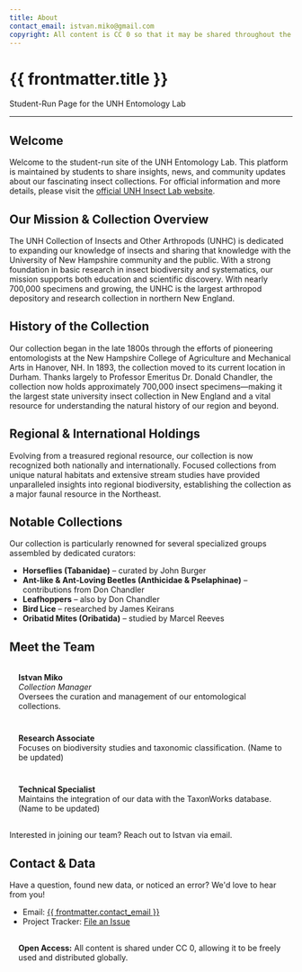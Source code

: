 ```yaml
---
title: About
contact_email: istvan.miko@gmail.com
copyright: All content is CC 0 so that it may be shared throughout the world.
---
```


<!-- Revamped Compact Header -->
<div class="mx-auto text-center py-4 px-4" style="background-color: var(--color-header-footer-bg); color: var(--color-header-footer-text);">
  <h1 class="text-2xl font-bold">{{ frontmatter.title }}</h1>
  <p class="mt-1 text-sm">Student-Run Page for the UNH Entomology Lab</p>
</div>
<hr class="border-t border-gray-300 my-2" />


<!-- Welcome Section -->
<div style="background: linear-gradient(135deg, var(--neutral-bg), var(--color-base-muted)); border: 1px solid var(--color-base-border);" class="rounded-xl p-6 shadow-md mb-6">
  <h2 class="text-2xl font-bold mb-2">Welcome</h2>
  <p class="mb-4">
    Welcome to the student-run site of the UNH Entomology Lab. This platform is maintained by students to share insights, news, and community updates about our fascinating insect collections. For official information and more details, please visit the 
    <a href="https://colsa.unh.edu/unh-collections/insects-other-arthropods" class="text-blue-600 hover:underline">official UNH Insect Lab website</a>.
  </p>
</div>

<!-- Our Mission & Collection Overview -->
<div style="background: linear-gradient(135deg, var(--neutral-bg), var(--color-base-muted)); border: 1px solid var(--color-base-border);" class="rounded-xl p-6 shadow-md mb-6">
  <h2 class="text-2xl font-bold mb-2">Our Mission & Collection Overview</h2>
  <p class="mb-4">
    The UNH Collection of Insects and Other Arthropods (UNHC) is dedicated to expanding our knowledge of insects and sharing that knowledge with the University of New Hampshire community and the public. With a strong foundation in basic research in insect biodiversity and systematics, our mission supports both education and scientific discovery. With nearly 700,000 specimens and growing, the UNHC is the largest arthropod depository and research collection in northern New England.
  </p>
</div>

<!-- History of the Collection -->
<div style="background: linear-gradient(135deg, var(--neutral-bg), var(--color-base-muted)); border: 1px solid var(--color-base-border);" class="rounded-xl p-6 shadow-md mb-6">
  <h2 class="text-2xl font-bold mb-2">History of the Collection</h2>
  <p class="mb-4">
    Our collection began in the late 1800s through the efforts of pioneering entomologists at the New Hampshire College of Agriculture and Mechanical Arts in Hanover, NH. In 1893, the collection moved to its current location in Durham. Thanks largely to Professor Emeritus Dr. Donald Chandler, the collection now holds approximately 700,000 insect specimens—making it the largest state university insect collection in New England and a vital resource for understanding the natural history of our region and beyond.
  </p>
</div>

<!-- Regional & International Holdings -->
<div style="background: linear-gradient(135deg, var(--neutral-bg), var(--color-base-muted)); border: 1px solid var(--color-base-border);" class="rounded-xl p-6 shadow-md mb-6">
  <h2 class="text-2xl font-bold mb-2">Regional & International Holdings</h2>
  <p class="mb-4">
    Evolving from a treasured regional resource, our collection is now recognized both nationally and internationally. Focused collections from unique natural habitats and extensive stream studies have provided unparalleled insights into regional biodiversity, establishing the collection as a major faunal resource in the Northeast.
  </p>
</div>

<!-- Notable Collections -->
<div style="background: linear-gradient(135deg, var(--neutral-bg), var(--color-base-muted)); border: 1px solid var(--color-base-border);" class="rounded-xl p-6 shadow-md mb-6">
  <h2 class="text-2xl font-bold mb-2">Notable Collections</h2>
  <p class="mb-2">
    Our collection is particularly renowned for several specialized groups assembled by dedicated curators:
  </p>
  <ul class="list-disc list-inside mb-4">
    <li><strong>Horseflies (Tabanidae)</strong> – curated by John Burger</li>
    <li><strong>Ant-like & Ant-Loving Beetles (Anthicidae & Pselaphinae)</strong> – contributions from Don Chandler</li>
    <li><strong>Leafhoppers</strong> – also by Don Chandler</li>
    <li><strong>Bird Lice</strong> – researched by James Keirans</li>
    <li><strong>Oribatid Mites (Oribatida)</strong> – studied by Marcel Reeves</li>
  </ul>
</div>

<!-- Meet the Team -->
<div style="background: linear-gradient(135deg, var(--neutral-bg), var(--color-base-muted)); border: 1px solid var(--color-base-border);" class="rounded-xl p-6 shadow-md mb-6">
  <h2 class="text-2xl font-bold mb-2">Meet the Team</h2>
  <div style="background-color: var(--color-base-background); padding: 1rem; border-radius: 8px; border: 1px solid var(--color-base-border); margin: 0.5rem 0;">
    <strong>Istvan Miko</strong><br>
    <em>Collection Manager</em><br>
    Oversees the curation and management of our entomological collections.
  </div>
  <div style="background-color: var(--color-base-background); padding: 1rem; border-radius: 8px; border: 1px solid var(--color-base-border); margin: 0.5rem 0;">
    <strong>Research Associate</strong><br>
    Focuses on biodiversity studies and taxonomic classification. (Name to be updated)
  </div>
  <div style="background-color: var(--color-base-background); padding: 1rem; border-radius: 8px; border: 1px solid var(--color-base-border); margin: 0.5rem 0;">
    <strong>Technical Specialist</strong><br>
    Maintains the integration of our data with the TaxonWorks database. (Name to be updated)
  </div>
  <p class="mt-2">Interested in joining our team? Reach out to Istvan via email.</p>
</div>

<!-- Contact & Data Section -->
<div style="background: linear-gradient(135deg, var(--neutral-bg), var(--color-base-muted)); border: 1px solid var(--color-base-border);" class="rounded-xl p-6 shadow-md mb-6">
  <h2 class="text-2xl font-bold mb-2">Contact & Data</h2>
  <p class="mb-4">
    Have a question, found new data, or noticed an error? We'd love to hear from you!
  </p>
  <ul class="list-disc list-inside mb-4">
    <li>Email: <a href="mailto:{{ frontmatter.contact_email }}" class="text-blue-600 hover:underline">{{ frontmatter.contact_email }}</a></li>
    <li>Project Tracker: <a href="https://github.com/our/project/tracker" class="text-blue-600 hover:underline">File an Issue</a></li>
  </ul>
  <div style="background-color: var(--color-base-muted); padding: 1rem; border-radius: 8px; border: 1px solid var(--color-base-border);">
    <strong>Open Access:</strong> All content is shared under CC 0, allowing it to be freely used and distributed globally.
  </div>
</div>

